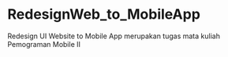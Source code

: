 # RedesignWeb_to_MobileApp
Redesign UI Website to Mobile App merupakan tugas mata kuliah Pemograman Mobile II 
